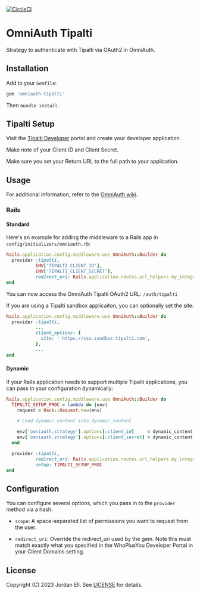[![CircleCI](https://dl.circleci.com/status-badge/img/gh/riipen/omniauth-tipalti/tree/main.svg?style=svg)](https://dl.circleci.com/status-badge/redirect/gh/riipen/omniauth-tipalti/tree/main)

# OmniAuth Tipalti
Strategy to authenticate with Tipalti via OAuth2 in OmniAuth.

## Installation

Add to your `Gemfile`:

```ruby
gem 'omniauth-tipalti'
```

Then `bundle install`.

## Tipalti Setup

Visit the [Tipalti Developer](https://developer.tipalti.com) portal and create your developer application.

Make note of your Client ID and Client Secret.

Make sure you set your Return URL to the full path to your application.

## Usage
For additional information, refer to the [OmniAuth wiki](https://github.com/intridea/omniauth/wiki).

### Rails

#### Standard

Here's an example for adding the middleware to a Rails app in `config/initializers/omniauth.rb`:

```ruby
Rails.application.config.middleware.use OmniAuth::Builder do
  provider :tipalti, 
  		   ENV['TIPALTI_CLIENT_ID'], 
  		   ENV['TIPALTI_CLIENT_SECRET'],
           redirect_uri: Rails.application.routes.url_helpers.my_integration_response_url
end
```

You can now access the OmniAuth Tipalti OAuth2 URL: `/auth/tipalti`

If you are using a Tipalti sandbox applicaiton, you can optionally set the site:

```ruby
Rails.application.config.middleware.use OmniAuth::Builder do
  provider :tipalti, 
  		   ...
  		   client_options: {
             site: ' https://sso.sandbox.tipalti.com',
           },
           ...
end
```

#### Dynamic

If your Rails application needs to support multiple Tipalti applications, you can pass in your configuration dynamically:

```ruby
Rails.application.config.middleware.use OmniAuth::Builder do
  TIPALTI_SETUP_PROC = lambda do |env|
    request = Rack::Request.new(env)

    # Load dynamic content into dynamic_content

    env['omniauth.strategy'].options[:client_id]     = dynamic_content.client_id
    env['omniauth.strategy'].options[:client_secret] = dynamic_content.client_secret
  end

  provider :tipalti,
           redirect_uri: Rails.application.routes.url_helpers.my_integration_response_url
           setup: TIPALTI_SETUP_PROC
end
```

## Configuration

You can configure several options, which you pass in to the `provider` method via a hash:

* `scope`: A space-separated list of permissions you want to request from the user.

* `redirect_uri`: Override the redirect_uri used by the gem. Note this must match exactly what you specified in the WhoPlusYou Developer Portal in your Client Domains setting.


## License

Copyright (C) 2023 Jordan Ell. See [LICENSE](https://github.com/riipen/omniauth-tipalti/blob/master/LICENSE.md) for details.

